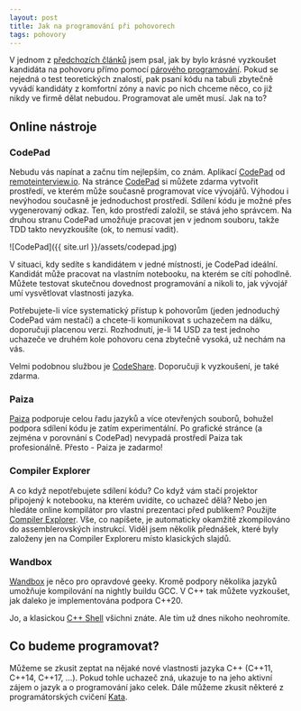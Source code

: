 ```yaml
---
layout: post
title: Jak na programování při pohovorech
tags: pohovory
---
```


V jednom z [předchozích článků](/idealni-pohovor/) jsem psal, jak by bylo krásné vyzkoušet kandidáta na pohovoru
přímo pomocí [párového programování](/parove-programovani/). Pokud se nejedná o test teoretických znalostí, pak psaní
kódu na tabuli zbytečně vyvádí kandidáty z komfortní zóny a navíc po nich chceme něco, co již
nikdy ve firmě dělat nebudou. Programovat ale umět musí. Jak na to?

## Online nástroje

### CodePad

Nebudu vás napínat a začnu tím nejlepším, co znám. Aplikací [CodePad](https://codepad.remoteinterview.io/)
od [remoteinterview.io](https://www.remoteinterview.io/). Na stránce [CodePad](https://codepad.remoteinterview.io/)
si můžete zdarma vytvořit prostředí, ve kterém může současně programovat více vývojářů.
Výhodou i nevýhodou současně je jednoduchost prostředí. Sdílení kódu je možné přes vygenerovaný odkaz.
Ten, kdo prostředí založil, se stává jeho správcem. Na druhou stranu CodePad umožňuje pracovat jen v jednom souboru,
takže TDD takto nevyzkoušíte (ok, to nemusí vadit).

![CodePad]({{ site.url }}/assets/codepad.jpg)

V situaci, kdy sedíte s kandidátem v jedné místnosti, je CodePad ideální. Kandidát může pracovat na vlastním notebooku,
na kterém se cítí pohodlně. Můžete testovat skutečnou dovednost programování a nikoli to,
jak vývojář umí vysvětlovat vlastnosti jazyka.

Potřebujete-li více systematický přístup k pohovorům (jeden jednoduchý CodePad vám nestačí) a chcete-li
komunikovat s uchazečem na dálku, doporučuji placenou verzi. Rozhodnutí, je-li 14 USD za test jednoho uchazeče ve druhém
kole pohovoru cena zbytečně vysoká, už nechám na vás.

Velmi podobnou službou je [CodeShare](https://codeshare.io). Doporučuji k vyzkoušení, je také zdarma.

### Paiza

[Paiza](https://paiza.io/en/) podporuje celou řadu jazyků a více otevřených souborů, bohužel podpora sdílení
kódu je zatím experimentální. Po grafické stránce (a zejména v porovnání s CodePad) nevypadá prostředí
Paiza tak profesionálně. Přesto - Paiza je zadarmo!

### Compiler Explorer

A co když nepotřebujete sdílení kódu? Co když vám stačí projektor připojený k notebooku, na kterém uvidíte,
co uchazeč dělá? Nebo jen hledáte online kompilátor pro vlastní prezentaci před publikem? Použijte
[Compiler Explorer](https://godbolt.org/).  Vše, co napíšete, je automaticky okamžitě zkompilováno do assemblerovských instrukcí.
Viděl jsem několik přednášek, které byly založeny jen na Compiler Exploreru místo klasických slajdů.

### Wandbox

[Wandbox](https://wandbox.org/) je něco pro opravdové geeky.
Kromě podpory několika jazyků umožňuje kompilování na nightly buildu GCC. V C++ tak můžete vyzkoušet,
jak daleko je implementována podpora C++20.

Jo, a klasickou [C++ Shell](http://cpp.sh/) všichni znáte. Ale tím už dnes nikoho neohromíte.

## Co budeme programovat?

Můžeme se zkusit zeptat na nějaké nové vlastnosti jazyka C++ (C++11, C++14, C++17, …).
Pokud tohle uchazeč zná, ukazuje to na jeho aktivní zájem o jazyk a o programování jako celek.
Dále můžeme zkusit některé z programátorských cvičení [Kata](http://codingdojo.org/kata/).

